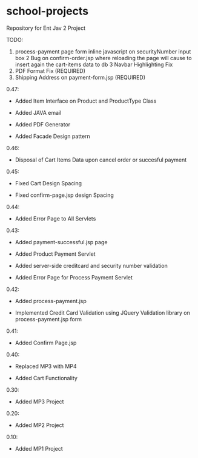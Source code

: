 # school-projects
Repository for Ent Jav 2 Project

TODO: 

  1. process-payment page form inline javascript on securityNumber input box
  2 Bug on confirm-order.jsp where reloading the page will cause to insert again the cart-items data to db
  3 Navbar Highlighting Fix
  4. PDF Format Fix (REQUIRED)
  5. Shipping Address on payment-form.jsp (REQUIRED)

0.47:

  * Added Item Interface on Product and ProductType Class

  * Added JAVA email

  * Added PDF Generator

  * Added Facade Design pattern

0.46: 

  * Disposal of Cart Items Data upon cancel order or succesful payment

0.45: 

  * Fixed Cart Design Spacing

  * Fixed confirm-page.jsp design Spacing

0.44: 

  * Added Error Page to All Servlets

0.43:

  * Added payment-successful.jsp page
  
  * Added Product Payment Servlet
  
  * Added server-side creditcard and security number validation
  
  * Added Error Page for Process Payment Servlet

0.42:
 
  * Added process-payment.jsp
  
  * Implemented Credit Card Validation using JQuery Validation library on process-payment.jsp form

0.41: 

  * Added Confirm Page.jsp

0.40:

  * Replaced MP3 with MP4
  
  * Added Cart Functionality

0.30: 

  * Added MP3 Project

0.20:

  * Added MP2 Project
  
0.10: 

  * Added MP1 Project
